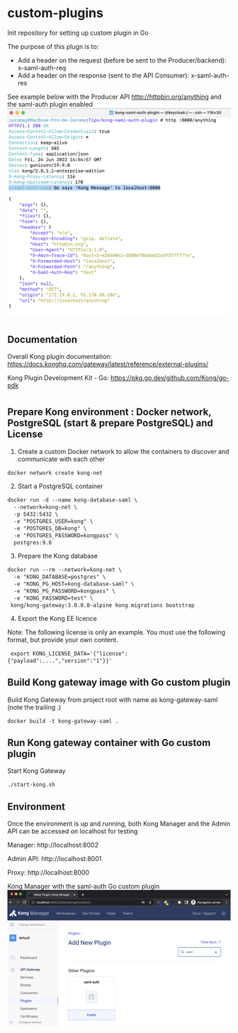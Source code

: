 # custom-plugins
Init repository for setting up custom plugin in Go

The purpose of this plugn is to:
- Add a header on the request (before be sent to the Producer/backend): x-saml-auth-req
- Add a header on the response (sent to the API Consumer): x-saml-auth-res

See example below with the Producer API http://httpbin.org/anything and the saml-auth plugin enabled
![manager](./image/saml-auth-plugin-result.png)

#
## Documentation
Overall Kong plugin documentation:
https://docs.konghq.com/gateway/latest/reference/external-plugins/

Kong Plugin Development Kit - Go: 
https://pkg.go.dev/github.com/Kong/go-pdk
#

## Prepare Kong environment : Docker network,  PostgreSQL (start & prepare PostgreSQL) and License
1) Create a custom Docker network to allow the containers to discover and communicate with each other
``` 
docker network create kong-net
``` 
2) Start a PostgreSQL container
```
docker run -d --name kong-database-saml \
  --network=kong-net \
  -p 5432:5432 \
  -e "POSTGRES_USER=kong" \
  -e "POSTGRES_DB=kong" \
  -e "POSTGRES_PASSWORD=kongpass" \
  postgres:9.6
```
3) Prepare the Kong database
```
docker run --rm --network=kong-net \
  -e "KONG_DATABASE=postgres" \
  -e "KONG_PG_HOST=kong-database-saml" \
  -e "KONG_PG_PASSWORD=kongpass" \
  -e "KONG_PASSWORD=test" \
 kong/kong-gateway:3.0.0.0-alpine kong migrations bootstrap
```
4) Export the Kong EE licence

Note: The following license is only an example. You must use the following format, but provide your own content.
```
 export KONG_LICENSE_DATA='{"license":{"payload":....","version":"1"}}'

```

## Build Kong gateway image with Go custom plugin
Build Kong Gateway from project root with name as kong-gateway-saml (note the trailing .)
```
docker build -t kong-gateway-saml .
```
## Run Kong gateway container with Go custom plugin
Start Kong Gateway
```
./start-kong.sh
```

## Environment
Once the environment is up and running, both Kong Manager and the Admin API can be accessed on localhost for testing

Manager: http://localhost:8002

Admin API: http://localhost:8001

Proxy: http://localhost:8000

Kong Manager with the saml-auth Go custom plugin
![manager](./image/browse-saml-plugin.png)

